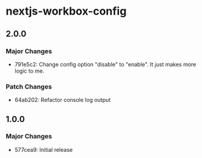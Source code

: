# nextjs-workbox-config

## 2.0.0

### Major Changes

- 791e5c2: Change config option "disable" to "enable". It just makes more logic to me.

### Patch Changes

- 64ab202: Refactor console log output

## 1.0.0

### Major Changes

- 577cea9: Initial release
